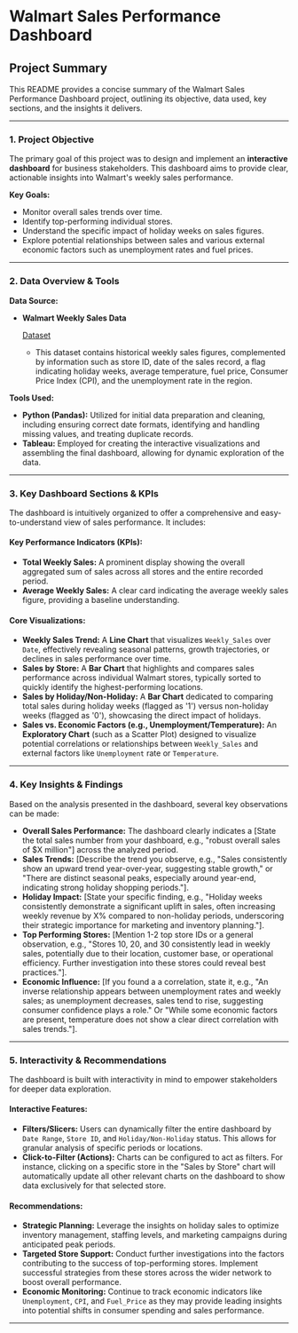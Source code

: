 # Walmart Sales Performance Dashboard

## Project Summary

This README provides a concise summary of the Walmart Sales Performance Dashboard project, outlining its objective, data used, key sections, and the insights it delivers.

---

### **1. Project Objective**

The primary goal of this project was to design and implement an **interactive dashboard** for business stakeholders. This dashboard aims to provide clear, actionable insights into Walmart's weekly sales performance.

**Key Goals:**
* Monitor overall sales trends over time.
* Identify top-performing individual stores.
* Understand the specific impact of holiday weeks on sales figures.
* Explore potential relationships between sales and various external economic factors such as unemployment rates and fuel prices.

---

### **2. Data Overview & Tools**

**Data Source:**
* **Walmart Weekly Sales Data**
  
    <a href = "https://github.com/Palash0321/Walmart_Sales_Dashboard/blob/main/Walmart_Sales.csv">Dataset</a>  
    * This dataset contains historical weekly sales figures, complemented by information such as store ID, date of the sales record, a flag indicating holiday weeks, average temperature, fuel price, Consumer Price Index (CPI), and the unemployment rate in the region.

**Tools Used:**
* **Python (Pandas):** Utilized for initial data preparation and cleaning, including ensuring correct date formats, identifying and handling missing values, and treating duplicate records.
* **Tableau:** Employed for creating the interactive visualizations and assembling the final dashboard, allowing for dynamic exploration of the data.

---

### **3. Key Dashboard Sections & KPIs**

The dashboard is intuitively organized to offer a comprehensive and easy-to-understand view of sales performance. It includes:

#### **Key Performance Indicators (KPIs):**
* **Total Weekly Sales:** A prominent display showing the overall aggregated sum of sales across all stores and the entire recorded period.
* **Average Weekly Sales:** A clear card indicating the average weekly sales figure, providing a baseline understanding.

#### **Core Visualizations:**
* **Weekly Sales Trend:** A **Line Chart** that visualizes `Weekly_Sales` over `Date`, effectively revealing seasonal patterns, growth trajectories, or declines in sales performance over time.
* **Sales by Store:** A **Bar Chart** that highlights and compares sales performance across individual Walmart stores, typically sorted to quickly identify the highest-performing locations.
* **Sales by Holiday/Non-Holiday:** A **Bar Chart** dedicated to comparing total sales during holiday weeks (flagged as '1') versus non-holiday weeks (flagged as '0'), showcasing the direct impact of holidays.
* **Sales vs. Economic Factors (e.g., Unemployment/Temperature):** An **Exploratory Chart** (such as a Scatter Plot) designed to visualize potential correlations or relationships between `Weekly_Sales` and external factors like `Unemployment` rate or `Temperature`.

---

### **4. Key Insights & Findings**

Based on the analysis presented in the dashboard, several key observations can be made:

* **Overall Sales Performance:** The dashboard clearly indicates a [State the total sales number from your dashboard, e.g., "robust overall sales of $X million"] across the analyzed period.
* **Sales Trends:** [Describe the trend you observe, e.g., "Sales consistently show an upward trend year-over-year, suggesting stable growth," or "There are distinct seasonal peaks, especially around year-end, indicating strong holiday shopping periods."].
* **Holiday Impact:** [State your specific finding, e.g., "Holiday weeks consistently demonstrate a significant uplift in sales, often increasing weekly revenue by X% compared to non-holiday periods, underscoring their strategic importance for marketing and inventory planning."].
* **Top Performing Stores:** [Mention 1-2 top store IDs or a general observation, e.g., "Stores 10, 20, and 30 consistently lead in weekly sales, potentially due to their location, customer base, or operational efficiency. Further investigation into these stores could reveal best practices."].
* **Economic Influence:** [If you found a a correlation, state it, e.g., "An inverse relationship appears between unemployment rates and weekly sales; as unemployment decreases, sales tend to rise, suggesting consumer confidence plays a role." Or "While some economic factors are present, temperature does not show a clear direct correlation with sales trends."].

---

### **5. Interactivity & Recommendations**

The dashboard is built with interactivity in mind to empower stakeholders for deeper data exploration.

#### **Interactive Features:**
* **Filters/Slicers:** Users can dynamically filter the entire dashboard by `Date Range`, `Store ID`, and `Holiday/Non-Holiday` status. This allows for granular analysis of specific periods or locations.
* **Click-to-Filter (Actions):** Charts can be configured to act as filters. For instance, clicking on a specific store in the "Sales by Store" chart will automatically update all other relevant charts on the dashboard to show data exclusively for that selected store.

#### **Recommendations:**
* **Strategic Planning:** Leverage the insights on holiday sales to optimize inventory management, staffing levels, and marketing campaigns during anticipated peak periods.
* **Targeted Store Support:** Conduct further investigations into the factors contributing to the success of top-performing stores. Implement successful strategies from these stores across the wider network to boost overall performance.
* **Economic Monitoring:** Continue to track economic indicators like `Unemployment`, `CPI`, and `Fuel_Price` as they may provide leading insights into potential shifts in consumer spending and sales performance.

---
